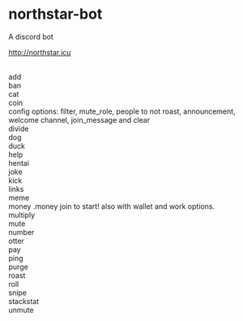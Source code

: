 # northstar-bot
A discord bot

http://northstar.icu

<br>add
<br>ban
<br>cat
<br>coin
<br>config    options: filter, mute_role, people to not roast, announcement, welcome channel, join_message and clear
<br>divide
<br>dog
<br>duck
<br>help
<br>hentai
<br>joke
<br>kick
<br>links
<br>meme
<br>money     .money join to start! also with wallet and work options.
<br>multiply
<br>mute
<br>number
<br>otter
<br>pay
<br>ping
<br>purge
<br>roast
<br>roll
<br>snipe
<br>stackstat
<br>unmute
